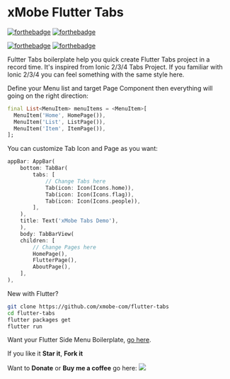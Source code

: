 # xMobe Flutter Tabs

[![forthebadge](https://forthebadge.com/images/badges/built-by-developers.svg)](https://forthebadge.com)
[![forthebadge](https://forthebadge.com/images/badges/built-by-hipsters.svg)](https://forthebadge.com)

[![forthebadge](https://forthebadge.com/images/badges/makes-people-smile.svg)](https://forthebadge.com)
[![forthebadge](https://forthebadge.com/images/badges/built-with-love.svg)](https://forthebadge.com)

Fultter Tabs boilerplate help you quick create Flutter Tabs project in a record time. It's inspired from Ionic 2/3/4 Tabs Project. If you familiar with Ionic 2/3/4 you can feel something with the same style here. 

Define your Menu list and target Page Component then everything will going on the right direction:
```dart
final List<MenuItem> menuItems = <MenuItem>[
  MenuItem('Home', HomePage()),
  MenuItem('List', ListPage()),
  MenuItem('Item', ItemPage()),
];
```

You can customize Tab Icon and Page as you want:
```dart
appBar: AppBar(
    bottom: TabBar(
        tabs: [
            // Change Tabs here
            Tab(icon: Icon(Icons.home)),
            Tab(icon: Icon(Icons.flag)),
            Tab(icon: Icon(Icons.people)),
        ],
    ),
    title: Text('xMobe Tabs Demo'),
    ),
    body: TabBarView(
    children: [
        // Change Pages here
        HomePage(),
        FlutterPage(),
        AboutPage(),
    ],
),
```

New with Flutter?
```bash
git clone https://github.com/xmobe-com/flutter-tabs
cd flutter-tabs
flutter packages get
flutter run
```

Want your Flutter Side Menu Boilerplate, [go here][https://github.com/xmobe-com/flutter-sidemenu].

If you like it **Star it**, **Fork it**

Want to **Donate** or **Buy me a coffee** go here: <a href="https://paypal.me/lequanganh"><img src="https://img.shields.io/badge/Donate-PayPal-ff3f59.svg"/></a>

[https://github.com/xmobe-com/flutter-sidemenu]: https://github.com/xmobe-com/flutter-sidemenu